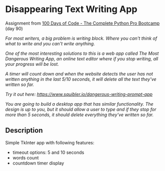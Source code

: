 # Disappearing Text Writing App

Assignment from [100 Days of Code - The Complete Python Pro Bootcamp](https://ppb.udemy.com/course/100-days-of-code) (day 90)

*For most writers, a big problem is writing block. Where you can't think of what to write and you can't write anything.*

*One of the most interesting solutions to this is a web app called The Most Dangerous Writing App, an online text editor where if you stop writing, all your progress will be lost.*

*A timer will count down and when the website detects the user has not written anything in the last 5/10 seconds, it will delete all the text they've written so far.*

*Try it out here: https://www.squibler.io/dangerous-writing-prompt-app*

*You are going to build a desktop app that has similar functionality. The design is up to you, but it should allow a user to type and if they stop for more than 5 seconds, it should delete everything they've written so far.*

## Description
Simple TkInter app with following features:
* timeout options: 5 and 10 seconds
* words count
* countdown timer display